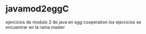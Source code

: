# javamod2eggC
ejercicios de modulo 2 de java en egg cooperation
los ejercicios se encuentrar en la rama  master 

